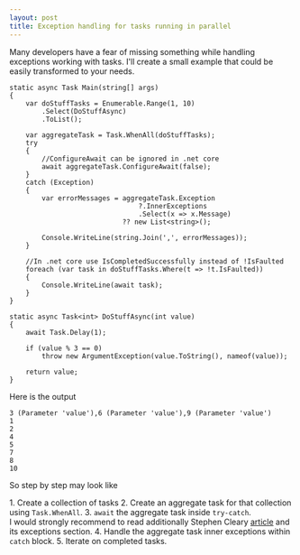 ```yaml
---
layout: post
title: Exception handling for tasks running in parallel 
---
```


<p>Many developers have a fear of missing something while handling exceptions working with tasks. I'll create a small example that could be easily transformed to your needs.</p>

<pre><code class="language-cs">static async Task Main(string[] args)
{
    var doStuffTasks = Enumerable.Range(1, 10)
        .Select(DoStuffAsync)
        .ToList();

    var aggregateTask = Task.WhenAll(doStuffTasks);
    try
    {
        //ConfigureAwait can be ignored in .net core
        await aggregateTask.ConfigureAwait(false);
    }
    catch (Exception)
    {
        var errorMessages = aggregateTask.Exception
                                ?.InnerExceptions
                                .Select(x =&gt; x.Message)
                            ?? new List&lt;string&gt;();

        Console.WriteLine(string.Join(',', errorMessages));
    }

    //In .net core use IsCompletedSuccessfully instead of !IsFaulted
    foreach (var task in doStuffTasks.Where(t =&gt; !t.IsFaulted))
    {
        Console.WriteLine(await task);
    }
}
    
static async Task&lt;int&gt; DoStuffAsync(int value)
{
    await Task.Delay(1);

    if (value % 3 == 0)
        throw new ArgumentException(value.ToString(), nameof(value));

    return value;
}</code></pre>

<p>Here is the output</p>
<pre><code class="nohighlight">3 (Parameter 'value'),6 (Parameter 'value'),9 (Parameter 'value')
1
2
4
5
7
8
10</code></pre>

<p>So step by step may look like</p>
1. Create a collection of tasks 
2. Create an aggregate task for that collection using <code>Task.WhenAll</code>.
3. <code>await</code> the aggregate task inside <code>try-catch</code>. <br>
I would strongly recommend to read additionally Stephen Cleary <a href="https://blog.stephencleary.com/2016/12/eliding-async-await.html">article</a> and its exceptions section.
4. Handle the aggregate task inner exceptions within <code>catch</code> block.
5. Iterate on completed tasks. 